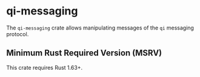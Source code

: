 # qi-messaging

The `qi-messaging` crate allows manipulating messages of the `qi` messaging
protocol.

## Minimum Rust Required Version (MSRV)

This crate requires Rust 1.63+.
